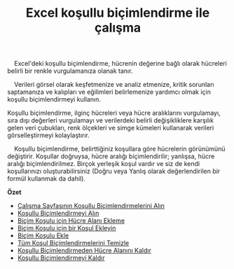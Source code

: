 ﻿---
title: Excel koşullu biçimlendirme ile çalışma
second_title: Aspose.Cells Cloud Documen
linktitle: Koşullu Biçimlendirme
type: docs
url: /tr/conditional-formattings/
aliases: [/working-with-conditional-formatting/]
keywords: REST API, spreadsheets, excel, conditional formattin
description: "Cells.Cloud API Excel için çalıştır: koşullu biçimlendirme işlemi"
weight: 100
kwords: Excel, Office Bulut, REST API, Elektronik Tablo, PDF, CSV, Json, Markdown, Koşullu Biçimlendirmeler
---
&nbsp;&nbsp;&nbsp;&nbsp;Excel'deki koşullu biçimlendirme, hücrenin değerine bağlı olarak hücreleri belirli bir renkle vurgulamanıza olanak tanır.

&nbsp;&nbsp;&nbsp;&nbsp;Verileri görsel olarak keşfetmenize ve analiz etmenize, kritik sorunları saptamanıza ve kalıpları ve eğilimleri belirlemenize yardımcı olmak için koşullu biçimlendirmeyi kullanın.

Koşullu biçimlendirme, ilginç hücreleri veya hücre aralıklarını vurgulamayı, sıra dışı değerleri vurgulamayı ve verilerdeki belirli değişikliklere karşılık gelen veri çubukları, renk ölçekleri ve simge kümeleri kullanarak verileri görselleştirmeyi kolaylaştırır.

&nbsp;&nbsp;&nbsp;&nbsp;Koşullu biçimlendirme, belirttiğiniz koşullara göre hücrelerin görünümünü değiştirir. Koşullar doğruysa, hücre aralığı biçimlendirilir; yanlışsa, hücre aralığı biçimlendirilmez. Birçok yerleşik koşul vardır ve siz de kendi koşullarınızı oluşturabilirsiniz (Doğru veya Yanlış olarak değerlendirilen bir formül kullanmak da dahil).

**Özet**

- [Çalışma Sayfasının Koşullu Biçimlendirmelerini Alın](/cells/tr/conditional-formattings/get-all/)
- [Koşullu Biçimlendirmeyi Alın](/cells/tr/conditional-formattings/get/)
- [Biçim Koşulu için Hücre Alanı Ekleme](/cells/tr/conditional-formattings/add-cell-area/)
- [Biçim Koşulu için bir Koşul Ekleyin](/cells/tr/conditional-formattings/add-a-condition/)
- [Biçim Koşulu Ekle](/cells/tr/conditional-formattings/add-format-condition/)
- [Tüm Koşul Biçimlendirmelerini Temizle](/cells/tr/conditional-formattings/clear/)
- [Koşullu Biçimlendirmeden Hücre Alanını Kaldır](/cells/tr/conditional-formattings/delete-cell-area/)
- [Koşullu Biçimlendirmeyi Kaldır](/cells/tr/conditional-formattings/delete/)
